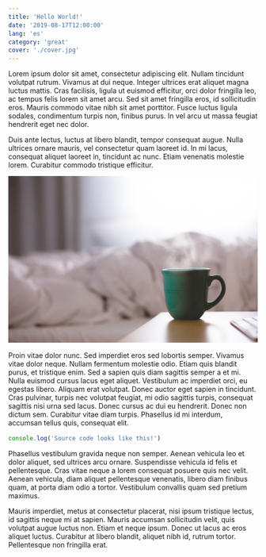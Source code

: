 ```yaml
---
title: 'Hello World!'
date: '2019-08-17T12:00:00'
lang: 'es'
category: 'great'
cover: './cover.jpg'
---
```


Lorem ipsum dolor sit amet, consectetur adipiscing elit. Nullam tincidunt volutpat rutrum. Vivamus at dui neque. Integer ultrices erat aliquet magna luctus mattis. Cras facilisis, ligula ut euismod efficitur, orci dolor fringilla leo, ac tempus felis lorem sit amet arcu. Sed sit amet fringilla eros, id sollicitudin eros. Mauris commodo vitae nibh sit amet porttitor. Fusce luctus ligula sodales, condimentum turpis non, finibus purus. In vel arcu ut massa feugiat hendrerit eget nec dolor.

Duis ante lectus, luctus at libero blandit, tempor consequat augue. Nulla ultrices ornare mauris, vel consectetur quam laoreet id. In mi lacus, consequat aliquet laoreet in, tincidunt ac nunc. Etiam venenatis molestie lorem. Curabitur commodo tristique efficitur.

<div class="inset-right-image">

![Cup of coffee](./coffee.jpg 'Photo by David Mao')

</div>

Proin vitae dolor nunc. Sed imperdiet eros sed lobortis semper. Vivamus vitae dolor neque. Nullam fermentum molestie odio. Etiam quis blandit purus, et tristique enim. Sed a sapien quis diam sagittis semper a et mi. Nulla euismod cursus lacus eget aliquet. Vestibulum ac imperdiet orci, eu egestas libero. Aliquam erat volutpat. Donec auctor eget sapien in tincidunt. Cras pulvinar, turpis nec volutpat feugiat, mi odio sagittis turpis, consequat sagittis nisi urna sed lacus. Donec cursus ac dui eu hendrerit. Donec non dictum sem. Curabitur vitae diam turpis. Phasellus id mi interdum, accumsan tellus quis, consequat elit.

```js
console.log('Source code looks like this!')
```

Phasellus vestibulum gravida neque non semper. Aenean vehicula leo et dolor aliquet, sed ultrices arcu ornare. Suspendisse vehicula id felis et pellentesque. Cras vitae neque a lorem consequat posuere quis nec velit. Aenean vehicula, diam aliquet pellentesque venenatis, libero diam finibus quam, at porta diam odio a tortor. Vestibulum convallis quam sed pretium maximus.

Mauris imperdiet, metus at consectetur placerat, nisi ipsum tristique lectus, id sagittis neque mi at sapien. Mauris accumsan sollicitudin velit, quis volutpat augue luctus non. Etiam et neque ipsum. Donec ut lacus ac eros aliquet luctus. Curabitur at libero blandit, aliquet nibh id, rutrum tortor. Pellentesque non fringilla erat.
